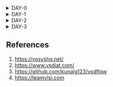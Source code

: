 
<details>
    
<summary>DAY-0</summary>
<br>
    
# iiitb_ASIC_Class
    
## DAY-0 Installation of Softwares

### Yosys Installation

**Steps to install Yosys**

```
git clone https://github.com/YosysHQ/yosys.gi
cd yosys 
sudo apt install make (If make is not installed please install it) 
sudo apt-get install build-essential clang bison flex \
    libreadline-dev gawk tcl-dev libffi-dev git \
    graphviz xdot pkg-config python3 libboost-system-dev \
    libboost-python-dev libboost-filesystem-dev zlib1g-dev
make config-gcc
make 
sudo make install
```

![Screenshot from 2023-07-31 09-45-18](https://github.com/amith-bharadwaj/iiitb_asic_class/assets/84613258/075fb4ad-5149-444b-a6cd-f94e4cd1a401)

Yosys installed

### Icarus Verilog Installation

**Steps to install Icarus Verilog**

```
sudo apt-get install iverilog
```

![Screenshot from 2023-07-31 10-28-36](https://github.com/amith-bharadwaj/iiitb_asic_class/assets/84613258/5b958d79-7c11-4461-946f-63404851f3d8)

iverilog installed

### Gtkwave Installation

**Steps to install Gtkwave**
```
sudo apt update
sudo apt install gtkwave
```
![Screenshot from 2023-07-31 09-46-18](https://github.com/amith-bharadwaj/iiitb_asic_class/assets/84613258/06c56897-9099-4f39-8bfd-81f497640cdf)

gtkwave installed

### NGSPICE Installation

**Steps to install NGSPICE**

##### Download the file from the link given below and proceed with the commands.

***https://sourceforge.net/projects/ngspice/files/*** 

```
# Installing dependencies for ngspice:
sudo apt-get install build-essential
sudo apt-get install libxaw7-dev

# ngspice installation:
tar -zxvf ngspice-40.tar.gz
cd ngspice-40
mkdir release
cd release
../configure  --with-x --with-readline=yes --disable-debug
make
sudo make install


```
![Screenshot from 2023-08-05 09-31-05](https://github.com/amith-bharadwaj/iiitb_asic_class/assets/84613258/c6d0f93e-af50-42d9-9d52-53640ba4542b)

NG spice installed successfully.

### OpenSTA Installation

Installing dependecies for OpenSTA:

``` 
sudo apt-get install cmake clang gcc tcl swig bison flex 
```
Follow the below commands to install OpenSTA

```
git clone https://github.com/The-OpenROAD-Project/OpenSTA.git
cd OpenSTA
mkdir build
cd build
cmake ..
make
sudo make install
```
![Screenshot from 2023-08-05 09-34-17](https://github.com/amith-bharadwaj/iiitb_asic_class/assets/84613258/dedce8c2-e755-44e9-acb8-2daf609377c4)


### MAGIC Installation

Follow the below commands for the MAGIC Installation.
```
sudo apt-get install m4
sudo apt-get install tcsh
sudo apt-get install csh
sudo apt-get install libx11-dev
sudo apt-get install tcl-dev tk-dev
sudo apt-get install libcairo2-dev
sudo apt-get install mesa-common-dev libglu1-mesa-dev
sudo apt-get install libncurses-dev
git clone https://github.com/RTimothyEdwards/magic
cd magic
./configure
make
sudo make install
```
![Screenshot from 2023-08-05 09-42-43](https://github.com/amith-bharadwaj/iiitb_asic_class/assets/84613258/578f2df7-708f-42d5-b6ea-9d7ce8befa1c)

MAGIC installed successfully.

### OpenLane Installation

Installation of dependencies:
``` 
sudo apt-get update
sudo apt-get upgrade
sudo apt install -y build-essential python3 python3-venv python3-pip make git
```
Docker Installation :
```
sudo apt install apt-transport-https ca-certificates curl software-properties-common
curl -fsSL https://download.docker.com/linux/ubuntu/gpg | sudo gpg --dearmor -o /usr/share/keyrings/docker-archive-keyring.gpg

echo "deb [arch=amd64 signed-by=/usr/share/keyrings/docker-archive-keyring.gpg] https://download.docker.com/linux/ubuntu $(lsb_release -cs) stable" | sudo tee /etc/apt/sources.list.d/docker.list > /dev/null

sudo apt update
sudo apt install docker-ce docker-ce-cli containerd.io
sudo docker run hello-world

sudo groupadd docker
sudo usermod -aG docker $USER
sudo reboot

# Enter the below command to check docker installation.
sudo docker run hello-world



```

![Screenshot from 2023-08-05 09-38-24](https://github.com/amith-bharadwaj/iiitb_asic_class/assets/84613258/ae9e486b-cdc8-4ba6-830f-ecd0e2d85717)
Installation of OpenLane,Pdks and Tools
```
cd $HOME
git clone https://github.com/The-OpenROAD-Project/OpenLane
cd OpenLane
make
make test
```

</details>

<details>
<summary>DAY-1</summary>
    
## DAY-1 Introduction to verilog RTL Design and Synthesis
The first step is to clone the necessary lab files from the given github repository to a directory named VLSI.

```
mkdir VLSI
cd VLSI
git clone https://github.com/kunalg123/sky130RTLDesignAndSynthesisWorkshop.git
```



The verilog_files directory contains the verilog programs and testbenches.
Let us load the good_mux.v and its testbench to iverilog and simulate it.

```
cd sky130RTLDesignAndSynthesisWorkshop/
cd verilog_files/
iverilog good_mux.v tb_good_mux.v
./a.out
# output of simulator will be a vcd file, this vcd file is loaded to gtk wave for waveform visualization.
gtkwave tb_good_mux.vcd

```
![Screenshot from 2023-08-08 19-18-20](https://github.com/amith-bharadwaj/iiitb_asic_class/assets/84613258/f57ec40c-d7b9-4b3c-ba18-7f52c4c06784)

### Synthesis of design
Follow the below commands to invoke yosys in the working directory,read the library,read the verilog file and generate the netlist.

```
yosys
read_liberty -lib VLSI/sky130RTLDesignAndSynthesisWorkshop/lib/sky130_fd_sc_hd__tt_025C_1v80.lib
read_verilog VLSI/sky130RTLDesignAndSynthesisWorkshop/verilog_files/good_mux.v
synth -top good_mux
abc -liberty VLSI/sky130RTLDesignAndSynthesisWorkshop/lib/sky130_fd_sc_hd__tt_025C_1v80.lib
show
# The show command will display the graphical version of the logic realized.
```
![Screenshot from 2023-08-08 20-25-27](https://github.com/amith-bharadwaj/iiitb_asic_class/assets/84613258/6594c550-a751-4e98-8c0a-701e629e45f3)
![Screenshot from 2023-08-08 20-26-34](https://github.com/amith-bharadwaj/iiitb_asic_class/assets/84613258/0b8f9396-3391-4d78-bc5a-54219c22be81)
![Screenshot from 2023-08-08 20-27-05](https://github.com/amith-bharadwaj/iiitb_asic_class/assets/84613258/b5bf8bf6-333d-49fd-8738-0f73456a5883)

Follow the below commands to write the netlist.
```
write_verilog good_mux_netlist.v
write_verilog -noattr good_mux_netlist.v
!gvim good_mux_netlist.v

```
![Screenshot from 2023-08-08 22-02-05](https://github.com/amith-bharadwaj/iiitb_asic_class/assets/84613258/4c428b4a-641d-4eb7-b4de-65ba97f369d7)

</details>

<details>
<summary>DAY-2</summary>
    
# DAY-2 

## Overview

In this lab practice, we go through the fundamentals of liberty files,Hierarchial synthesis,Flat synthesis ,efficient Flop coding styles and optimizations.

### .Lib Files 

Lib file is a short form of Liberty Timing file. Liberty syntax is followed to write a .lib file. LIB file is an ASCII representation of timing and power parameter associated with cells inside the standard cell library of a particular technology node. Lib file is basically a timing model file which contains cell delay, cell transition time, setup and hold time requirement of the cell. So Lib file basically contains the timing and electrical characteristics of a cell or macros.The common part of Lib file contains
1. Library name and technology name
2. Units of time, power, voltage, current, resistance and capacitances.
3. Value of operating condition (process, voltage and temperature): Max Min and Typical

Here we can look for the comparison between the cells in the .lib file. Wider cells will be faster, but area will be more. And also wider cells will consume more power.

![Screenshot (172)](https://github.com/amith-bharadwaj/iiitb_asic_class/assets/84613258/354d3c19-3ecf-4fec-8d6a-e055c84567ae)

### Hierarchial synthesis

In a hierarchical design approach, the overall design is divided into various functional blocks or modules. Each of these modules can be further divided into sub-modules, and so on, creating a hierarchy of design levels. Each level of the hierarchy focuses on a specific aspect of the design, such as logic, memory, clock distribution, etc.
Benefits of implementing hierarchical design are
1. **Modularity:** Each module can be designed, verified, and optimized independently, which simplifies the overall design process.
2. **Reusability:** Modules that have been designed and verified can be reused in different projects, saving time and effort.
3. **Collaboration:** Different teams can work on different modules simultaneously, allowing for parallel development and reducing design time.
4. **Efficient Resource Management:** Resources like power, timing, and area can be managed more effectively by optimizing smaller modules individually and then integrating them.
5. **Debugging and Testing:** Smaller modules are easier to debug and test, making it easier to locate and fix issues.

#### Multiple modules and sub modules
To understand and implement the concept of multiple modules and submodules, we use the below verilog file.

https://github.com/kunalg123/sky130RTLDesignAndSynthesisWorkshop/blob/main/verilog_files/multiple_modules.v

In this verilog file,the submodules are instantiated under main module. In the handwritten image below we can see how the instantiation is done.Here Sub module 1 is an AND logic gate and Sub module 2 is an OR logic Gate.


| verilog example | logic circuit |
|------------------------------------------------------ | ------------------------------------- |
|![Screenshot from 2023-08-12 12-17-34](https://github.com/amith-bharadwaj/iiitb_asic_class/assets/84613258/8125a1c7-e2bd-4d48-ab36-d7edf2298288)|![Screenshot from 2023-08-12 12-20-10](https://github.com/amith-bharadwaj/iiitb_asic_class/assets/84613258/fe0a9628-2ce4-4077-b7d7-b644e898f42f)|

Follow the commands below for synthesis of multiple_modules.v

```
yosys
read_verilog multiple_modules.v
synth -top multiple_modules
abc -liberty ../lib/sky130_fd_sc_hd__tt_025C_1v80.lib 
show multiple_modules
write_verilog -noattr multiple_modules_hier.v
```
![image](https://github.com/amith-bharadwaj/iiitb_asic_class/assets/84613258/e6e5e843-6175-41f4-81a1-e0a0d3729968)
The netlist generated is shown below
![Screenshot from 2023-08-12 13-07-53](https://github.com/amith-bharadwaj/iiitb_asic_class/assets/84613258/08b547a4-8883-479d-98d9-edd7e0fd6504)
![Screenshot from 2023-08-12 13-08-11](https://github.com/amith-bharadwaj/iiitb_asic_class/assets/84613258/8f18f88c-effb-4225-986c-876efc26c1ff)

The synthesis of design from yosys sometimes uses a different logic gates than expected design. This is because yosys chooses an optimized way to implement a logic. For example yosys implements nand logic instead of nor logic. The reason for why the nandlogic is optimal solution than nor logic is that,during the usage of cmos gate, the realization of OR gate contains stacked pmos gates for the design. The stacked pmos gate creates a delay which is a poor design. In the below image we can see the realisation of OR operation using stacked pmos logic.

![Screenshot from 2023-08-12 13-41-21](https://github.com/amith-bharadwaj/iiitb_asic_class/assets/84613258/d0976b73-91a6-4e23-9735-fd4f2e0e476f)

### Flat Synthesis

Flat synthesis is an alternative approach to hierarchical synthesis in Very Large Scale Integration (VLSI) design.
In flat synthesis, the entire design, including all its modules and sub-modules, is synthesized together in a single step. This approach can simplify certain aspects of the design process and may be suitable for smaller or less complex designs. However, it can also have limitations, especially as designs become larger and more complex.

Follow the below commands to flatten and see the output

```
yosys
read_verilog multiple_modules.v
synth -top multiple_modules
abc -liberty ../lib/sky130_fd_sc_hd__tt_025C_1v80.lib 
flatten
show
write_verilog -noattr multiple_modules_flat.v
!gvim multiple_modules_flat.v

```
In this multiple_modules_flat.v file, we can see that there are no sub modules and hierarchy present, they are flattened and a single netlist is observed.

![Screenshot from 2023-08-12 14-19-41](https://github.com/amith-bharadwaj/iiitb_asic_class/assets/84613258/48fd5949-506b-4d34-add6-da5752827952)

![Screenshot from 2023-08-12 14-14-34](https://github.com/amith-bharadwaj/iiitb_asic_class/assets/84613258/f741e733-f646-4044-97bb-bdd2be1f530d)

### Synthesizing submodules

Instead of synthesizing the submodule everytime, we synthesize the submodule one time and we replicate it number of times, and stich it together to form the design in the top module.Module level synthesis is preferred when we have multiple instances of same module.
The command for synthesis of submodule is given below.This command is to be executed after reading liberty file and verilog files.
```
synth -top sub_module1
show
```
In the below image we can see the implementation of single submodule.
![Screenshot from 2023-08-12 14-29-45](https://github.com/amith-bharadwaj/iiitb_asic_class/assets/84613258/ac8addf6-2626-44b0-9155-f9ca0827ba1d)

### Various Flop Coding Styles and Optimization

#### Why Flops

Lets take an example of combinational logic circuit where a 2 input AND gate's output is given to one terminal of 2 input OR gate. The overall output is "Y" and the intermediate output at the AND gate is "i". There  will be propagation delay at the overall output. Because of the delay, the output will have a glitch.let us consider "a" and "b" are having a transition from 0 to 1 and "c" is having transition from 1 to 0.Let us take the delay of the AND gate as 2ns and delay of the OR gate as 1 ns.The output will be as below.For a complex circuit containing more number of combinational circuits, the output will not be stable, it will be having the glitch most of the time.We have to avoid this event,this is where flip flops help us. A D-flipflop synchronized with the clock functions in a manner that, the output of the Flop will change only at the edge of the clock signal.Even though input is having a glitch, the output will be stable.

![WhatsApp Image 2023-08-12 at 8 30 26 PM](https://github.com/amith-bharadwaj/iiitb_asic_class/assets/84613258/7f3a9bc0-fee5-42c9-9f2d-bf6ec095af14)

Here we can see a  verilog code for a D-FlipFlop having asynchronous reset.This means that, the flip flop doesnt have to wait for the clock to perform the reset operation.In the verilog code given below, we can observe that the sensitivity list contains both the clock and the asynchronous reset, so whenever any of the 2 signals have transition, the reset takes place.

![image](https://github.com/amith-bharadwaj/iiitb_asic_class/assets/84613258/bb5d9f39-9ad1-44c6-bc2f-b4d86d68f20d)


Here we can see the simulation of D-FlipFLop with asynchronous reset performed with the help of iverilog and gtkwave softwares. The commands for simulation are given below

```
iverilog dff_asyncres.v tb_dff_asyncres.v
./a.out
gtkwave tb_dff_asyncres.vcd
```

![Screenshot from 2023-08-12 20-53-46](https://github.com/amith-bharadwaj/iiitb_asic_class/assets/84613258/4044f6f6-fe52-47df-88d8-4c17d053a941)

The synthesis of D-FlipFLop with asynchronous reset is performed by yosys with the following commands and the generated block diagram can be seen below.
```
read_liberty -lib ../lib/sky130_fd_sc_hd__tt_025C_1v80.lib 
read_verilog ../verilog_files/dff_asyncres.v
synth -top dff_asyncres
dfflibmap -liberty ../lib/sky130_fd_sc_hd__tt_025C_1v80.lib 
abc -liberty ../lib/sky130_fd_sc_hd__tt_025C_1v80.lib 
show

```
![Screenshot from 2023-08-13 13-47-03](https://github.com/amith-bharadwaj/iiitb_asic_class/assets/84613258/28890e80-2499-4b73-80f8-e5caeada4240)


For a synchronous reset D-Flipflop, the flipflop will wait for the next clock to arrive for performing the reset operation.The behaviour can be observed in the verilog code given below.

![Screenshot from 2023-08-12 21-10-49](https://github.com/amith-bharadwaj/iiitb_asic_class/assets/84613258/a8dd9fdc-b80a-4705-8aaa-48850d2be987)


Here we can see the simulation of D-FlipFLop with synchronous reset performed with the help of iverilog and gtkwave softwares. The commands for simulation are given below

```
iverilog dff_syncres.v tb_dff_syncres.v
./a.out
gtkwave tb_dff_syncres.vcd
```
![Screenshot from 2023-08-12 21-06-20](https://github.com/amith-bharadwaj/iiitb_asic_class/assets/84613258/ce033d77-eb83-47dd-9d27-b3702e38f7df)

The synthesis of D-FlipFLop with synchronous reset is performed by yosys with the following commands and the generated block diagram can be seen below.
```
read_liberty -lib ../lib/sky130_fd_sc_hd__tt_025C_1v80.lib 
read_verilog ../verilog_files/dff_syncres.v
synth -top dff_syncres
dfflibmap -liberty ../lib/sky130_fd_sc_hd__tt_025C_1v80.lib 
abc -liberty ../lib/sky130_fd_sc_hd__tt_025C_1v80.lib 
show
```

![image](https://github.com/amith-bharadwaj/iiitb_asic_class/assets/84613258/485f22f1-21d0-4cb5-b4db-650c7c586027)


Here we can see the simulation of D-FlipFLop with asynchronous set performed with the help of iverilog and gtkwave softwares. The verilog code,commands and waveform are given below.

![image](https://github.com/amith-bharadwaj/iiitb_asic_class/assets/84613258/4a4825cf-09e6-48e0-8484-8265f11607d6)

```
iverilog dff_async_set.v tb_dff_async_set.v
./a.out
gtkwave tb_dff_async_set.vcd
```
![image](https://github.com/amith-bharadwaj/iiitb_asic_class/assets/84613258/7419ad22-b508-4ebe-97b6-1801de12036a)

The synthesis of D-FlipFLop with asynchronous set is performed by yosys with the following commands and the generated block diagram can be seen below.

```
read_liberty -lib ../lib/sky130_fd_sc_hd__tt_025C_1v80.lib 
read_verilog ../verilog_files/dff_async_set.v
synth -top dff_async_set
dfflibmap -liberty ../lib/sky130_fd_sc_hd__tt_025C_1v80.lib 
abc -liberty ../lib/sky130_fd_sc_hd__tt_025C_1v80.lib 
show
```
![Screenshot from 2023-08-13 13-57-13](https://github.com/amith-bharadwaj/iiitb_asic_class/assets/84613258/2ec625c7-a710-4fd0-8612-215d545f98cd)

### Optimization

Here below we can see the synthesis of a multiplier without the usage of hardware as we dont need any hardware for multiplying a number with an exponent of 2.The expected result can be obtained by just mapping the inputs.

The verilog code for this multiplier is shown below:

![image](https://github.com/amith-bharadwaj/iiitb_asic_class/assets/84613258/0256d809-8444-4913-a77c-b35e7eef3be8)

The block diagram obtained after the synthesis of this multiplier is shown below:

![image](https://github.com/amith-bharadwaj/iiitb_asic_class/assets/84613258/4995ef5d-95ec-4b04-a8e3-14d310393355)

The generated netlist is:

![image](https://github.com/amith-bharadwaj/iiitb_asic_class/assets/84613258/33d62b45-036d-4b57-9296-f4ed4aa3b626)

Let us take another example of an multiplier where a 3 bit number "a" is multiplied with decimal 9 to obtain a 6 bit output "y".
This multiplication can be performed by mapping the input bits to output and replicating it without the usage of hardware.

![WhatsApp Image 2023-08-13 at 3 50 47 PM](https://github.com/amith-bharadwaj/iiitb_asic_class/assets/84613258/f978c368-b7b1-48e9-8837-2c3cc755ef33)

The blockdiagram after synthesis is:

![image](https://github.com/amith-bharadwaj/iiitb_asic_class/assets/84613258/4da40813-7bbd-4bcf-ba20-e0e7c1cc0e5e)

The net list generated is:

![image](https://github.com/amith-bharadwaj/iiitb_asic_class/assets/84613258/88ecadf1-c0b6-44b8-bc57-7f4871ed0b64)

These are custom optimizations which happens during synthesis,the logic is implemented without the help of hardware and it is replaced by just re-wiring the signals.

</details>

<details>
    
<summary>DAY-3</summary>

# DAY-3 

## Overview

### Combinational Logic Optimisation

Generally, the circuit is constrained to a minimum chip area meeting a predefined response delay. The goal of logic optimization of a given circuit is to obtain the smallest logic circuit that evaluates to the same values as the original one.Usually, the smaller circuit with the same function is cheaper,takes less space,consumes less power, has shorter latency, and minimizes risks of unexpected cross-talk, hazard of delayed signal processing, and other issues present at the nano-scale level of metallic structures on an integrated circuit. 
Optimization also means
1.Squeezing the logic to get most optimised design for Area and power savings.
2.Constant Propagation
![Screenshot (174)](https://github.com/amith-bharadwaj/iiitb_asic_class/assets/84613258/512e03d7-93f9-490b-920a-c99168b4c176)

Here is an example for optimization.Synthesis tool does this type of boolean logic optimization to get the most optimized logic.

![image](https://github.com/amith-bharadwaj/iiitb_asic_class/assets/84613258/65e25a04-b212-4e16-88ef-213d08924c77)

</details>


## References

1. https://yosyshq.net/
2. https://www.vsdiat.com/
3. https://github.com/kunalg123/vsdflow
4. https://teamvlsi.com
